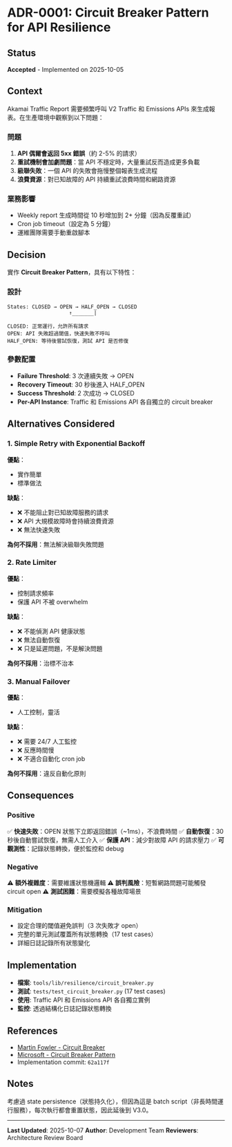 # ADR-0001: Circuit Breaker Pattern for API Resilience

## Status
**Accepted** - Implemented on 2025-10-05

## Context
Akamai Traffic Report 需要頻繁呼叫 V2 Traffic 和 Emissions APIs 來生成報表。在生產環境中觀察到以下問題：

### 問題
1. **API 偶爾會返回 5xx 錯誤**（約 2-5% 的請求）
2. **重試機制會加劇問題**：當 API 不穩定時，大量重試反而造成更多負載
3. **級聯失敗**：一個 API 的失敗會拖慢整個報表生成流程
4. **浪費資源**：對已知故障的 API 持續重試浪費時間和網路資源

### 業務影響
- Weekly report 生成時間從 10 秒增加到 2+ 分鐘（因為反覆重試）
- Cron job timeout（設定為 5 分鐘）
- 運維團隊需要手動重啟腳本

## Decision
實作 **Circuit Breaker Pattern**，具有以下特性：

### 設計
```
States: CLOSED → OPEN → HALF_OPEN → CLOSED
                    ↑_______|

CLOSED: 正常運行，允許所有請求
OPEN: API 失敗超過閾值，快速失敗不呼叫
HALF_OPEN: 等待後嘗試恢復，測試 API 是否修復
```

### 參數配置
- **Failure Threshold**: 3 次連續失敗 → OPEN
- **Recovery Timeout**: 30 秒後進入 HALF_OPEN
- **Success Threshold**: 2 次成功 → CLOSED
- **Per-API Instance**: Traffic 和 Emissions API 各自獨立的 circuit breaker

## Alternatives Considered

### 1. Simple Retry with Exponential Backoff
**優點**：
- 實作簡單
- 標準做法

**缺點**：
- ❌ 不能阻止對已知故障服務的請求
- ❌ API 大規模故障時會持續浪費資源
- ❌ 無法快速失敗

**為何不採用**：無法解決級聯失敗問題

### 2. Rate Limiter
**優點**：
- 控制請求頻率
- 保護 API 不被 overwhelm

**缺點**：
- ❌ 不能偵測 API 健康狀態
- ❌ 無法自動恢復
- ❌ 只是延遲問題，不是解決問題

**為何不採用**：治標不治本

### 3. Manual Failover
**優點**：
- 人工控制，靈活

**缺點**：
- ❌ 需要 24/7 人工監控
- ❌ 反應時間慢
- ❌ 不適合自動化 cron job

**為何不採用**：違反自動化原則

## Consequences

### Positive
✅ **快速失敗**：OPEN 狀態下立即返回錯誤（~1ms），不浪費時間
✅ **自動恢復**：30 秒後自動嘗試恢復，無需人工介入
✅ **保護 API**：減少對故障 API 的請求壓力
✅ **可觀測性**：記錄狀態轉換，便於監控和 debug

### Negative
⚠️ **額外複雜度**：需要維護狀態機邏輯
⚠️ **誤判風險**：短暫網路問題可能觸發 circuit open
⚠️ **測試困難**：需要模擬各種故障場景

### Mitigation
- 設定合理的閾值避免誤判（3 次失敗才 open）
- 完整的單元測試覆蓋所有狀態轉換（17 test cases）
- 詳細日誌記錄所有狀態變化

## Implementation
- **檔案**: `tools/lib/resilience/circuit_breaker.py`
- **測試**: `tests/test_circuit_breaker.py` (17 test cases)
- **使用**: Traffic API 和 Emissions API 各自獨立實例
- **監控**: 透過結構化日誌記錄狀態轉換

## References
- [Martin Fowler - Circuit Breaker](https://martinfowler.com/bliki/CircuitBreaker.html)
- [Microsoft - Circuit Breaker Pattern](https://learn.microsoft.com/en-us/azure/architecture/patterns/circuit-breaker)
- Implementation commit: `62a117f`

## Notes
考慮過 state persistence（狀態持久化），但因為這是 batch script（非長時間運行服務），每次執行都會重置狀態，因此延後到 V3.0。

---
**Last Updated**: 2025-10-07
**Author**: Development Team
**Reviewers**: Architecture Review Board
